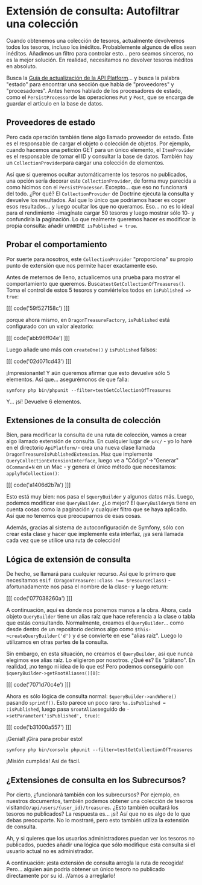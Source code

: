 # Extensión de consulta: Autofiltrar una colección

Cuando obtenemos una colección de tesoros, actualmente devolvemos todos los tesoros, incluso los inéditos. Probablemente algunos de ellos sean inéditos. Añadimos un filtro para controlar esto... pero seamos sinceros, no es la mejor solución. En realidad, necesitamos no devolver tesoros inéditos en absoluto.

Busca la [Guía de actualización de la API Platform](https://api-platform.com/docs/core/upgrade-guide/#api-platform-2730)... y busca la palabra "estado" para encontrar una sección que habla de "proveedores" y "procesadores". Antes hemos hablado de los procesadores de estado, como el `PersistProcessor`de las operaciones `Put` y `Post`, que se encarga de guardar el artículo en la base de datos.

## Proveedores de estado

Pero cada operación también tiene algo llamado proveedor de estado. Éste es el responsable de cargar el objeto o colección de objetos. Por ejemplo, cuando hacemos una petición GET para un único elemento, el `ItemProvider` es el responsable de tomar el ID y consultar la base de datos. También hay un `CollectionProvider`para cargar una colección de elementos.

Así que si queremos ocultar automáticamente los tesoros no publicados, una opción sería decorar este `CollectionProvider`, de forma muy parecida a como hicimos con el `PersistProcessor`. Excepto... que eso no funcionará del todo. ¿Por qué? El `CollectionProvider` de Doctrine ejecuta la consulta y devuelve los resultados. Así que lo único que podríamos hacer es coger esos resultados... y luego ocultar los que no queramos. Eso... no es lo ideal para el rendimiento -imagínate cargar 50 tesoros y luego mostrar sólo 10- y confundiría la paginación. Lo que realmente queremos hacer es modificar la propia consulta: añadir un`WHERE isPublished = true`.

## Probar el comportamiento

Por suerte para nosotros, este `CollectionProvider` "proporciona" su propio punto de extensión que nos permite hacer exactamente eso.

Antes de meternos de lleno, actualicemos una prueba para mostrar el comportamiento que queremos. Busca`testGetCollectionOfTreasures()`. Toma el control de estos 5 tesoros y conviértelos todos en `isPublished => true`:

[[[ code('59f527158c') ]]]

porque ahora mismo, en `DragonTreasureFactory`, `isPublished` está configurado con un valor aleatorio:

[[[ code('abb96ff04e') ]]]

Luego añade uno más con `createOne()` y `isPublished` falsos:

[[[ code('02d071cd43') ]]]

¡Impresionante! Y aún queremos afirmar que esto devuelve sólo 5 elementos. Así que... asegurémonos de que falla:

```terminal-silent
symfony php bin/phpunit --filter=testGetCollectionOfTreasures
```

Y... ¡sí! Devuelve 6 elementos.

## Extensiones de la consulta de colección

Bien, para modificar la consulta de una ruta de colección, vamos a crear algo llamado extensión de consulta. En cualquier lugar de `src/` - yo lo haré en el directorio `ApiPlatform/`- crea una nueva clase llamada `DragonTreasureIsPublishedExtension`. Haz que implemente `QueryCollectionExtensionInterface`, luego ve a "Código"->"Generar" o`Command`+`N` en un Mac - y genera el único método que necesitamos: `applyToCollection()`:

[[[ code('a1406d2b7a') ]]]

Esto está muy bien: nos pasa el `$queryBuilder` y algunos datos más. Luego, podemos modificar ese `QueryBuilder`. ¿Lo mejor? El `QueryBuilder`ya tiene en cuenta cosas como la paginación y cualquier filtro que se haya aplicado. Así que no tenemos que preocuparnos de esas cosas.

Además, gracias al sistema de autoconfiguración de Symfony, sólo con crear esta clase y hacer que implemente esta interfaz, ¡ya será llamada cada vez que se utilice una ruta de colección!

## Lógica de extensión de consulta

De hecho, se llamará para cualquier recurso. Así que lo primero que necesitamos es`if (DragonTreasure::class !== $resourceClass)` -afortunadamente nos pasa el nombre de la clase- y luego return:

[[[ code('077038260a') ]]]

A continuación, aquí es donde nos ponemos manos a la obra. Ahora, cada objeto `QueryBuilder` tiene un alias raíz que hace referencia a la clase o tabla que estás consultando. Normalmente, creamos el `QueryBuilder`... como desde dentro de un repositorio decimos algo como `$this->createQueryBuilder('d')` y `d` se convierte en ese "alias raíz". Luego lo utilizamos en otras partes de la consulta.

Sin embargo, en esta situación, no creamos el `QueryBuilder`, así que nunca elegimos ese alias raíz. Lo eligieron por nosotros. ¿Qué es? Es "plátano". En realidad, ¡no tengo ni idea de lo que es! Pero podemos conseguirlo con `$queryBuilder->getRootAliases()[0]`:

[[[ code('7071d70c4e') ]]]

Ahora es sólo lógica de consulta normal: `$queryBuilder->andWhere()` pasando `sprintf()`. Esto parece un poco raro: `%s.isPublished = :isPublished`, luego pasa `$rootAlias`seguido de `->setParameter('isPublished', true)`:

[[[ code('b31000a557') ]]]

¡Genial! ¡Gira para probar esto!

```terminal-silent
symfony php bin/console phpunit --filter=testGetCollectionOfTreasures
```

¡Misión cumplida! Así de fácil.

## ¿Extensiones de consulta en los Subrecursos?

Por cierto, ¿funcionará también con los subrecursos? Por ejemplo, en nuestros documentos, también podemos obtener una colección de tesoros visitando`/api/users/{user_id}/treasures`. ¿Esto también ocultará los tesoros no publicados? La respuesta es... ¡sí! Así que no es algo de lo que debas preocuparte. No lo mostraré, pero esto también utiliza la extensión de consulta.

Ah, y si quieres que los usuarios administradores puedan ver los tesoros no publicados, puedes añadir una lógica que sólo modifique esta consulta si el usuario actual no es administrador.

A continuación: ¡esta extensión de consulta arregla la ruta de recogida! Pero... alguien aún podría obtener un único tesoro no publicado directamente por su id. ¡Vamos a arreglarlo!
